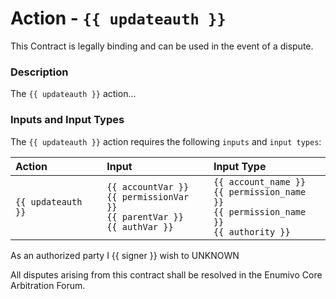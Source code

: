 # Action - `{{ updateauth }}`

This Contract is legally binding and can be used in the event of a dispute.

### Description

The `{{ updateauth }}` action... 

### Inputs and Input Types

The `{{ updateauth }}` action requires the following `inputs` and `input types`:

| Action | Input | Input Type |
|:--|:--|:--|
| `{{ updateauth }}` | `{{ accountVar }}`<br/>`{{ permissionVar }}`<br/>`{{ parentVar }}`<br/>`{{ authVar }}` | `{{ account_name }}`<br/>`{{ permission_name }}`<br/>`{{ permission_name }}`<br/>`{{ authority }}` |

As an authorized party I {{ signer }} wish to UNKNOWN

All disputes arising from this contract shall be resolved in the Enumivo Core Arbitration Forum. 
